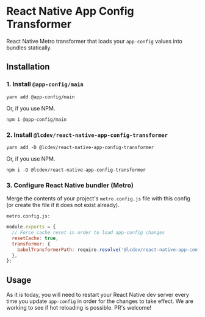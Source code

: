 # React Native App Config Transformer

React Native Metro transformer that loads your `app-config` values into bundles statically.

## Installation

### 1. Install `@app-config/main`

```shell
yarn add @app-config/main
```

Or, if you use NPM.

```shell
npm i @app-config/main
```

### 2. Install `@lcdev/react-native-app-config-transformer`

```shell
yarn add -D @lcdev/react-native-app-config-transformer
```

Or, if you use NPM.

```shell
npm i -D @lcdev/react-native-app-config-transformer
```

### 3. Configure React Native bundler (Metro)

Merge the contents of your project's `metro.config.js` file with this config (or create the file if it does not exist already).

`metro.config.js:`

```javascript
module.exports = {
  // Force cache reset in order to load app-config changes
  resetCache: true,
  transformer: {
    babelTransformerPath: require.resolve('@lcdev/react-native-app-config-transformer'),
  },
};
```

## Usage

As it is today, you will need to restart your React Native dev server every time you update `app-config` in order for the changes to take effect.
We are working to see if hot reloading is possible. PR's welcome!
